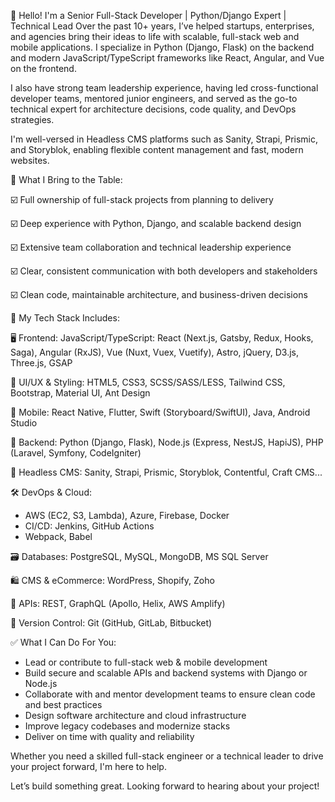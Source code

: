 👋 Hello! I'm a Senior Full-Stack Developer | Python/Django Expert | Technical Lead
Over the past 10+ years, I’ve helped startups, enterprises, and agencies bring their ideas to life with scalable, full-stack web and mobile applications. I specialize in Python (Django, Flask) on the backend and modern JavaScript/TypeScript frameworks like React, Angular, and Vue on the frontend.

I also have strong team leadership experience, having led cross-functional developer teams, mentored junior engineers, and served as the go-to technical expert for architecture decisions, code quality, and DevOps strategies.

I'm well-versed in Headless CMS platforms such as Sanity, Strapi, Prismic, and Storyblok, enabling flexible content management and fast, modern websites.

🧠 What I Bring to the Table:

☑️ Full ownership of full-stack projects from planning to delivery

☑️ Deep experience with Python, Django, and scalable backend design

☑️ Extensive team collaboration and technical leadership experience

☑️ Clear, consistent communication with both developers and stakeholders

☑️ Clean code, maintainable architecture, and business-driven decisions

🚀 My Tech Stack Includes:

🖥️ Frontend:
JavaScript/TypeScript: React (Next.js, Gatsby, Redux, Hooks, Saga), Angular (RxJS), Vue (Nuxt, Vuex, Vuetify), Astro, jQuery, D3.js, Three.js, GSAP

🎨 UI/UX & Styling:
HTML5, CSS3, SCSS/SASS/LESS, Tailwind CSS, Bootstrap, Material UI, Ant Design

📱 Mobile:
React Native, Flutter, Swift (Storyboard/SwiftUI), Java, Android Studio

🧩 Backend:
Python (Django, Flask), Node.js (Express, NestJS, HapiJS), PHP (Laravel, Symfony, CodeIgniter)

🔧 Headless CMS:
Sanity, Strapi, Prismic, Storyblok, Contentful, Craft CMS...

🛠️ DevOps & Cloud:
- AWS (EC2, S3, Lambda), Azure, Firebase, Docker
- CI/CD: Jenkins, GitHub Actions
- Webpack, Babel

🗃️ Databases:
PostgreSQL, MySQL, MongoDB, MS SQL Server

🛍️ CMS & eCommerce:
WordPress, Shopify, Zoho

🔌 APIs:
REST, GraphQL (Apollo, Helix, AWS Amplify)

🔧 Version Control:
Git (GitHub, GitLab, Bitbucket)

✅ What I Can Do For You:
- Lead or contribute to full-stack web & mobile development
- Build secure and scalable APIs and backend systems with Django or Node.js
- Collaborate with and mentor development teams to ensure clean code and best practices
- Design software architecture and cloud infrastructure
- Improve legacy codebases and modernize stacks
- Deliver on time with quality and reliability

Whether you need a skilled full-stack engineer or a technical leader to drive your project forward, I'm here to help.

Let’s build something great. Looking forward to hearing about your project!
